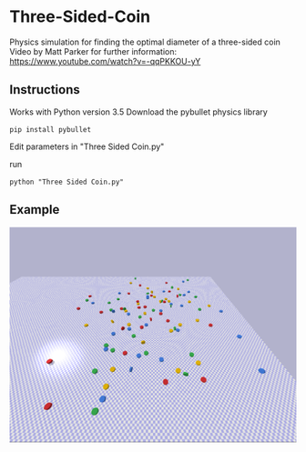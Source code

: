 # Three-Sided-Coin
Physics simulation for finding the optimal diameter of a three-sided coin
Video by Matt Parker for further information: https://www.youtube.com/watch?v=-qqPKKOU-yY

## Instructions
Works with Python version 3.5
Download the pybullet physics library
```
pip install pybullet
```
Edit parameters in "Three Sided Coin.py"

run
```
python "Three Sided Coin.py"
```

## Example
![example1](https://github.com/LeonZamel/Three-Sided-Coin/blob/master/example.PNG)

